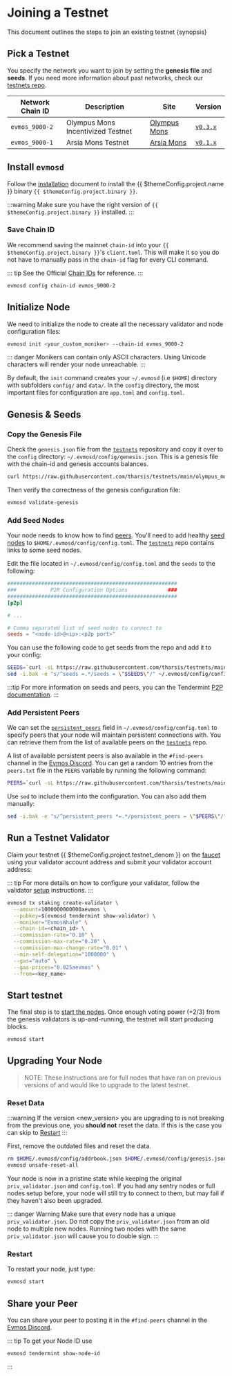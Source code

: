 <!--
order: 1
-->

# Joining a Testnet

This document outlines the steps to join an existing testnet {synopsis}

## Pick a Testnet

You specify the network you want to join by setting the **genesis file** and **seeds**. If you need more information about past networks, check our [testnets repo](https://github.com/tharsis/testnets).

| Network Chain ID | Description                       | Site                                                                     | Version                                               |
|------------------|-----------------------------------|--------------------------------------------------------------------------|-------------------------------------------------------|
| `evmos_9000-2`   | Olympus Mons Incentivized Testnet | [Olympus Mons](https://github.com/tharsis/testnets/tree/main/arsia_mons) | [`v0.3.x`](https://github.com/berachain/core/releases) |
| `evmos_9000-1`   | Arsia Mons Testnet                | [Arsia Mons](https://github.com/tharsis/testnets/tree/main/arsia_mons)   | [`v0.1.x`](https://github.com/berachain/core/releases) |

## Install `evmosd`

Follow the [installation](./../quickstart/installation) document to install the {{ $themeConfig.project.name }} binary `{{ $themeConfig.project.binary }}`.

:::warning
Make sure you have the right version of `{{ $themeConfig.project.binary }}` installed.
:::

### Save Chain ID

We recommend saving the mainnet `chain-id` into your `{{ $themeConfig.project.binary }}`'s `client.toml`. This will make it so you do not have to manually pass in the `chain-id` flag for every CLI command.

::: tip
See the Official [Chain IDs](./../basics/chain_id.md#official-chain-ids) for reference.
:::

```bash
evmosd config chain-id evmos_9000-2
```

## Initialize Node

We need to initialize the node to create all the necessary validator and node configuration files:

```bash
evmosd init <your_custom_moniker> --chain-id evmos_9000-2
```

::: danger
Monikers can contain only ASCII characters. Using Unicode characters will render your node unreachable.
:::

By default, the `init` command creates your `~/.evmosd` (i.e `$HOME`) directory with subfolders `config/` and `data/`.
In the `config` directory, the most important files for configuration are `app.toml` and `config.toml`.

## Genesis & Seeds

### Copy the Genesis File

Check the `genesis.json` file from the [`testnets`](https://github.com/tharsis/testnets) repository and copy it over to the `config` directory: `~/.evmosd/config/genesis.json`. This is a genesis file with the chain-id and genesis accounts balances.

```bash
curl https://raw.githubusercontent.com/tharsis/testnets/main/olympus_mons/genesis.json > ~/.evmosd/config/genesis.json
```

Then verify the correctness of the genesis configuration file:

```bash
evmosd validate-genesis
```

### Add Seed Nodes

Your node needs to know how to find [peers](https://docs.tendermint.com/master/tendermint-core/using-tendermint.html#peers). You'll need to add healthy [seed nodes](https://docs.tendermint.com/master/tendermint-core/using-tendermint.html#seed) to `$HOME/.evmosd/config/config.toml`. The [`testnets`](https://github.com/tharsis/testnets) repo contains links to some seed nodes.

Edit the file located in `~/.evmosd/config/config.toml` and the `seeds` to the following:

```toml
#######################################################
###           P2P Configuration Options             ###
#######################################################
[p2p]

# ...

# Comma separated list of seed nodes to connect to
seeds = "<node-id>@<ip>:<p2p port>"
```

You can use the following code to get seeds from the repo and add it to your config:

```bash
SEEDS=`curl -sL https://raw.githubusercontent.com/tharsis/testnets/main/olympus_mons/seeds.txt | awk '{print $1}' | paste -s -d, -`
sed -i.bak -e "s/^seeds =.*/seeds = \"$SEEDS\"/" ~/.evmosd/config/config.toml
```

:::tip
For more information on seeds and peers, you can the Tendermint [P2P documentation](https://docs.tendermint.com/master/spec/p2p/peer.html).
:::

### Add Persistent Peers

We can set the [`persistent_peers`](https://docs.tendermint.com/master/tendermint-core/using-tendermint.html#persistent-peer) field in `~/.evmosd/config/config.toml` to specify peers that your node will maintain persistent connections with. You can retrieve them from the list of
available peers on the [`testnets`](https://github.com/tharsis/testnets) repo.

A list of available persistent peers is also available in the `#find-peers` channel in the [Evmos Discord](https://discord.gg/evmos). You can get a random 10 entries from the `peers.txt` file in the `PEERS` variable by running the following command:

```bash
PEERS=`curl -sL https://raw.githubusercontent.com/tharsis/testnets/main/olympus_mons/peers.txt | sort -R | head -n 10 | awk '{print $1}' | paste -s -d, -`
```

Use `sed` to include them into the configuration. You can also add them manually:

```bash
sed -i.bak -e "s/^persistent_peers *=.*/persistent_peers = \"$PEERS\"/" ~/.evmosd/config/config.toml
```

## Run a Testnet Validator

Claim your testnet {{ $themeConfig.project.testnet_denom }} on the [faucet](./faucet.md) using your validator account address and submit your validator account address:

::: tip
For more details on how to configure your validator, follow the validator [setup](./../guides/validators/setup.md) instructions.
:::

```bash
evmosd tx staking create-validator \
  --amount=1000000000000aevmos \
  --pubkey=$(evmosd tendermint show-validator) \
  --moniker="EvmosWhale" \
  --chain-id=<chain_id> \
  --commission-rate="0.10" \
  --commission-max-rate="0.20" \
  --commission-max-change-rate="0.01" \
  --min-self-delegation="1000000" \
  --gas="auto" \
  --gas-prices="0.025aevmos" \
  --from=<key_name>
```

## Start testnet

The final step is to [start the nodes](./../quickstart/run_node#start-node). Once enough voting power (+2/3) from the genesis validators is up-and-running, the testnet will start producing blocks.

```bash
evmosd start
```

## Upgrading Your Node

> NOTE: These instructions are for full nodes that have ran on previous versions of and would like to upgrade to the latest testnet.

### Reset Data

:::warning
If the version <new_version> you are upgrading to is not breaking from the previous one, you **should not** reset the data. If this is the case you can skip to [Restart](#restart)
:::

First, remove the outdated files and reset the data.

```bash
rm $HOME/.evmosd/config/addrbook.json $HOME/.evmosd/config/genesis.json
evmosd unsafe-reset-all
```

Your node is now in a pristine state while keeping the original `priv_validator.json` and `config.toml`. If you had any sentry nodes or full nodes setup before,
your node will still try to connect to them, but may fail if they haven't also
been upgraded.

::: danger Warning
Make sure that every node has a unique `priv_validator.json`. Do not copy the `priv_validator.json` from an old node to multiple new nodes. Running two nodes with the same `priv_validator.json` will cause you to double sign.
:::

### Restart

To restart your node, just type:

```bash
evmosd start
```

## Share your Peer

You can share your peer to posting it in the `#find-peers` channel in the [Evmos Discord](https://discord.gg/evmos).

::: tip
To get your Node ID use

```bash
evmosd tendermint show-node-id
```

:::
